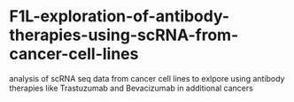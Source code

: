 # F1L-exploration-of-antibody-therapies-using-scRNA-from-cancer-cell-lines
analysis of scRNA seq data from cancer cell lines to exlpore using antibody therapies like Trastuzumab and Bevacizumab in additional cancers
